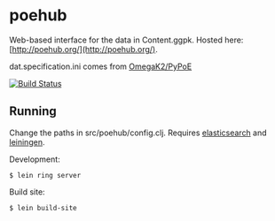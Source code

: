 # poehub

Web-based interface for the data in Content.ggpk. Hosted here: [http://poehub.org/](http://poehub.org/).

dat.specification.ini comes from [OmegaK2/PyPoE](https://github.com/OmegaK2/PyPoE)

[![Build Status](https://travis-ci.org/henrikolsson/poehub.svg)](https://travis-ci.org/henrikolsson/poehub)

## Running

Change the paths in src/poehub/config.clj. Requires [elasticsearch](https://www.elastic.co/downloads/elasticsearch) and [leiningen](http://leiningen.org/).

Development:

    $ lein ring server

Build site:

    $ lein build-site

